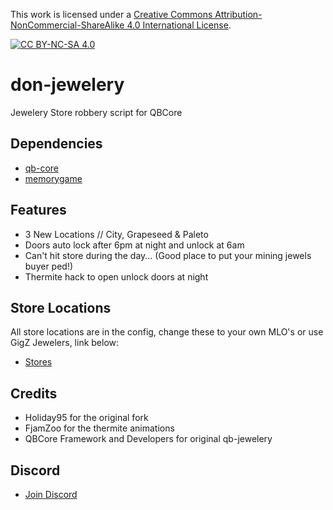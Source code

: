 This work is licensed under a [Creative Commons Attribution-NonCommercial-ShareAlike 4.0
International License][cc-by-nc-sa].

[![CC BY-NC-SA 4.0][cc-by-nc-sa-image]][cc-by-nc-sa]

[cc-by-nc-sa]: http://creativecommons.org/licenses/by-nc-sa/4.0/
[cc-by-nc-sa-image]: https://licensebuttons.net/l/by-nc-sa/4.0/88x31.png
[cc-by-nc-sa-shield]: https://img.shields.io/badge/License-CC%20BY--NC--SA%204.0-lightgrey.svg

# don-jewelery
Jewelery Store robbery script for QBCore

## Dependencies
- [qb-core](https://github.com/qbcore-framework/qb-core)
- [memorygame](https://github.com/pushkart2/memorygame)

## Features
- 3 New Locations // City, Grapeseed & Paleto
- Doors auto lock after 6pm at night and unlock at 6am
- Can't hit store during the day... (Good place to put your mining jewels buyer ped!)
- Thermite hack to open unlock doors at night

## Store Locations

All store locations are in the config, change these to your own MLO's or use GigZ Jewelers, link below:

- [Stores](https://forum.cfx.re/t/mlo-jewel-store-by-gigz/4857261/24)

## Credits
- Holiday95 for the original fork
- FjamZoo for the thermite animations
- QBCore Framework and Developers for original qb-jewelery

## Discord
- [Join Discord](https://discord.gg/tVA58nbBuk)

